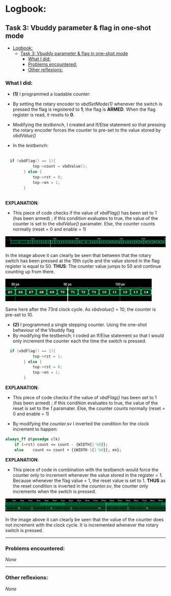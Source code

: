 

# Logbook:
## Task 3: Vbuddy parameter & flag in one-shot mode 

- [Logbook:](#logbook)
  - [Task 3: Vbuddy parameter & flag in one-shot mode](#task-3-vbuddy-parameter--flag-in-one-shot-mode)
    - [What I did:](#what-i-did)
    - [Problems encountered:](#problems-encountered)
    - [Other reflexions:](#other-reflexions)

### What I did: 
*  **(1)** I programmed a loadable counter: 
  * By setting the rotary encoder to _vbdSetMode(1)_ whenever the switch is pressed the flag is registered to **1**; the flag is **ARMED**. When the flag register is read, it resets to **0**. 
  * Modifying the _testbench_, I created and If/Else statement so that pressing the rotary encoder forces the counter to pre-set to the value stored by *vbdValue()*
  


* In the *testbench*: 
```cpp

  if (vbdFlag() == 1){
            top->count = vbdValue();
        } else {
            top->rst = 0;
            top->en = 1;
        }
      
```

**EXPLANATION**:
* This piece of code checks if the value of *vbdFlag()* has been set to 1 (has been armed) ; if this condition evaluates to true, the value of the counter is set to the *vbdValue()* paramater. Else, the counter counts normally (reset = 0 and enable = 1)

![schematic](./logbook_images/one-shot%20encoder%20.png)

In the image above it can clearly be seen that between that the rotary switch has been pressed at the 19th cycle and the value stored in the flag register is equal to 50. **THUS**: The counter value jumps to 50 and continue counting up from there. 

![schematic](./logbook_images/one-shot%20encoder%202.png)

Same here after the 73rd clock cycle. As *vbdvalue()* = 10; the counter is pre-set to 10. 

* **(2)** I programmed a single stepping counter. Using the one-shot behaviour of the Vbuddy flag  
* By modifying the testbench; I coded an If/Else statement so that I would only increment the counter each the time the switch is pressed. 

```cpp
  if (vbdFlag() == 1){
            top->rst = 1;
        } else {
            top->rst = 0;
            top->en = 1;
        }
```

**EXPLANATION**:
* This piece of code checks if the value of *vbdFlag()* has been set to 1 (has been armed) ; if this condition evaluates to true, the value of the reset is set to the *1* paramater. Else, the counter counts normally (reset = 0 and enable = 1)

* By modifying the *counter.sv* I inverted the condition for the clock increment to happen: 
```sv
always_ff @(posedge clk)
    if (~rst) count <= count - {WIDTH{1'b0}};
    else    count <= count + {{WIDTH-1{1'b0}}, en};

```
**EXPLANATION**:
* This piece of code in combination with the testbench would force the counter only to increment whenever the value stored in the register = 1. Because whenever the flag value = 1, the reset value is set to 1. **THUS** as the reset condition is inverted in the *counter.sv*, the counter only increments when the switch is pressed. 

![schematic](./logbook_images/async%20counter%20L1T3.png)

In the image above it can clearly be seen that the value of the counter does not increment with the clock cycle. It is incremented whenever the rotary switch is pressed. 

---
### Problems encountered:

_None_

---
### Other reflexions: 

_None_

